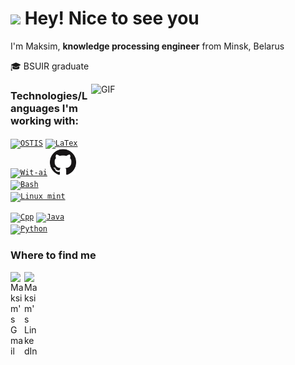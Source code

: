 <h1><img src="https://emojis.slackmojis.com/emojis/images/1531849430/4246/blob-sunglasses.gif?1531849430" width="30"/> Hey! Nice to see you</h1>

I'm Maksim, <b>knowledge processing engineer</b> from Minsk, Belarus 

:mortar_board: BSUIR graduate

  <img align="right" alt="GIF" src="https://github.com/abhisheknaiidu/abhisheknaiidu/blob/master/code.gif?raw=true" width="375" height="230" />

### Technologies/Languages I'm working with:

<code><a href="http://ims.ostis.net/"><img alt="OSTIS" title="OSTIS" src="http://conf.ostis.net/wp-content/uploads/2021/05/cropped-Group-1.png" height="42"></a></code>
<code><a href="https://www.latex-project.org/"><img alt="LaTex" title="LaTex" src="https://i0.wp.com/levashove.ru/wp-content/uploads/2019/05/latex-logo.png?fit=800%2C400&ssl=1" height="42"></a></code>
<code><a href="https://wit.ai/"><img alt="Wit-ai" title="Wit.ai" src="https://avatars.githubusercontent.com/u/4723433?s=280&v=4" height="42"></a></code>
<code><a href="https://github.com/"><img alt="GitHub" title="GitHub" src="https://raw.githubusercontent.com/github/explore/78df643247d429f6cc873026c0622819ad797942/topics/github/github.png" height="42"></a></code>
<code><a href="https://www.gnu.org/software/bash"><img alt="Bash" title="Bash" src="https://github.com/cheesits456/cheesits456/raw/master/icons/bash.png" height="42"></a></code>
<code><a href="https://linuxmint.com/"><img alt="Linux mint" title="Linux mint" src="https://winaero.com/blog/wp-content/uploads/2019/12/Linux-Mint-Linuxmint-Logo-Icon-New.png" height="42"></a></code>

<code><a href="https://isocpp.org/"><img alt="Cpp" title="C++" src="https://user-images.githubusercontent.com/42747200/46140125-da084900-c26d-11e8-8ea7-c45ae6306309.png" height="42"></a></code>
<code><a href="https://isocpp.org/"><img alt="Java" title="Java" src="https://cdn-icons-png.flaticon.com/512/226/226777.png" height="42"></a></code>
<code><a href="https://isocpp.org/"><img alt="Python" title="Python" src="https://zhurnalonlain.ru/uploads/posts/2020-04/7213/7213.jpg" height="42"></a></code>

<h3>Where to find me</h3>

<a href="mailto:orlovmaksimkonstit@gmail.com">
  <img align="left" alt="Maksim's Gmail" width="22px" src="https://upload.wikimedia.org/wikipedia/commons/4/4e/Gmail_Icon.png" />
</a>

<a href="https://www.linkedin.com/in/maksim-orlov-0b4386204/">
  <img align="left" alt="Maksim's LinkedIn" width="22px" src="https://pbs.twimg.com/profile_images/1661161645857710081/6WtDIesg_400x400.png" />
</a>
